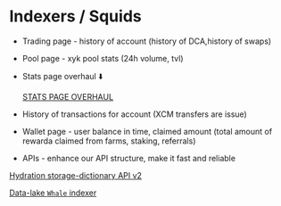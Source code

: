 # Indexers / Squids

- Trading page - history of account (history of DCA,history of swaps)
- Pool page - xyk pool stats (24h volume, tvl)
- Stats page overhaul ⬇️
    
    [STATS PAGE OVERHAUL](Indexers%20Squids%20104ffd09c4a28029b6d9c3063eb2dea7/STATS%20PAGE%20OVERHAUL%2011cffd09c4a2802e9dddf7b59b2c3f8b.md)
    
- History of transactions for account (XCM transfers are issue)
- Wallet page - user balance in time, claimed amount (total amount of rewarda claimed from farms, staking, referrals)
- APIs - enhance our API structure, make it fast and reliable

[Hydration storage-dictionary API v2](Indexers%20Squids%20104ffd09c4a28029b6d9c3063eb2dea7/Hydration%20storage-dictionary%20API%20v2%20218ffd09c4a280cc96ccee48d0052154.md)

[Data-lake `Whale` indexer](Indexers%20Squids%20104ffd09c4a28029b6d9c3063eb2dea7/Data-lake%20Whale%20indexer%2022affd09c4a280838e62f4e78a1db48c.md)